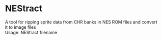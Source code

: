 # NEStract
A tool for ripping sprite data from CHR banks in NES ROM files and convert it to image files <br>
Usage: NEStract filename
